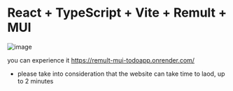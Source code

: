 # React + TypeScript + Vite + Remult + MUI

![image](https://github.com/ChipLuxury-EWA/remult-mui-todoapp/assets/53507364/dd5932c4-e58e-4ff8-b28e-79ab43d052be)


you can experience it https://remult-mui-todoapp.onrender.com/
* please take into consideration that the website can take time to laod, up to 2 minutes
